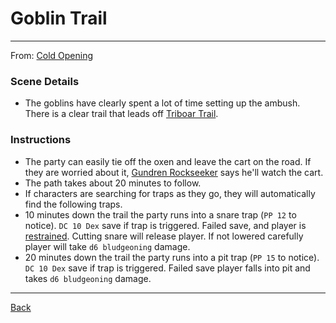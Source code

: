 # Goblin Trail
---

From: [Cold Opening](cold-opening.md)

### Scene Details
- The goblins have clearly spent a lot of time setting up the ambush. There is a clear trail that leads off [Triboar Trail](../locations/triboar-trail.md).

### Instructions
 - The party can easily tie off the oxen and leave the cart on the road. If they are worried about it, [Gundren Rockseeker](../npcs/gundren-rockseeker.md) says he'll watch the cart.
 - The path takes about 20 minutes to follow.
 - If characters are searching for traps as they go, they will automatically find the following traps.
 - 10 minutes down the trail the party runs into a snare trap (`PP 12` to notice). `DC 10 Dex` save if trap is triggered. Failed save, and player is [restrained](https://5e.tools/conditionsdiseases.html#restrained_phb). Cutting snare will release player. If not lowered carefully player will take `d6 bludgeoning` damage.
 - 20 minutes down the trail the party runs into a pit trap (`PP 15` to notice). `DC 10 Dex` save if trap is triggered. Failed save player falls into pit and takes `d6 bludgeoning` damage.

---
[Back](./scenes.md)